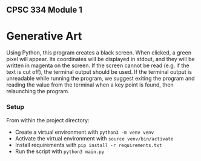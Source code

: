## CPSC 334 Module 1
# Generative Art
Using Python, this program creates a black screen. When clicked, a green pixel will appear. Its coordinates will be displayed in stdout, and they will be written in magenta on the screen. If the screen cannot be read (e.g. if the text is cut off), the terminal output should be used. If the terminal output is unreadable while running the program, we suggest exiting the program and reading the value from the terminal when a key point is found, then relaunching the program.

### Setup
From within the project directory:
- Create a virtual environment with `python3 -m venv venv `
- Activate the virtual environment with `source venv/bin/activate`
- Install requirements with `pip install -r requirements.txt`
- Run the script with `python3 main.py`